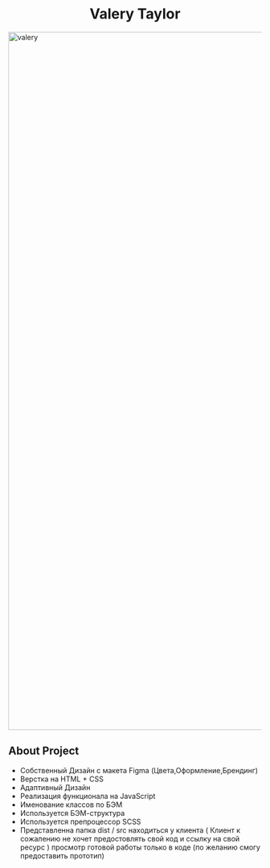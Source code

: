 <h1 align="center">Valery Taylor </h1>

<img width="1391" alt="valery" src="https://user-images.githubusercontent.com/97279538/203392212-8afe2a15-e2b6-4451-8644-da7d1fcc533f.png">





 
## About Project
- Собственный Дизайн с макета Figma (Цвета,Оформление,Брендинг)
- Верстка на HTML + CSS
- Адаптивный Дизайн 
- Реализация функционала на JavaScript
- Именование классов по БЭМ 
- Используется БЭМ-структура
- Используется препроцессор SCSS
- Представленна папка dist / src находиться у клиента ( Клиент к сожалению не хочет предостовлять свой код и ссылку на свой ресурс ) 
 просмотр готовой работы только в коде (по желанию смогу предоставить прототип)



<p align="cent
